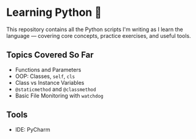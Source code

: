 # Learning Python 🐍

This repository contains all the Python scripts I'm writing as I learn the language — covering core concepts, practice exercises, and useful tools.

## Topics Covered So Far
- Functions and Parameters
- OOP: Classes, `self`, `cls`
- Class vs Instance Variables
- `@staticmethod` and `@classmethod`
- Basic File Monitoring with `watchdog`

## Tools
- IDE: PyCharm
